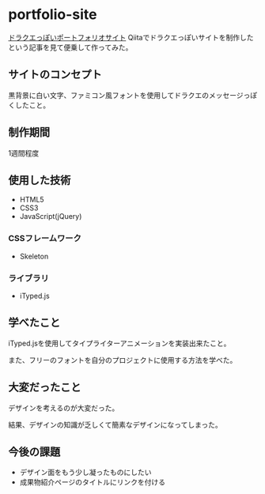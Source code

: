 # portfolio-site
[ドラクエっぽいポートフォリオサイト](http://portfolio.mizukazu.com/)
Qiitaでドラクエっぽいサイトを制作したという記事を見て便乗して作ってみた。

## サイトのコンセプト
黒背景に白い文字、ファミコン風フォントを使用してドラクエのメッセージっぽくしたこと。

## 制作期間
1週間程度

## 使用した技術
* HTML5
* CSS3
* JavaScript(jQuery)

### CSSフレームワーク
* Skeleton

### ライブラリ
* iTyped.js

## 学べたこと
iTyped.jsを使用してタイプライターアニメーションを実装出来たこと。

また、フリーのフォントを自分のプロジェクトに使用する方法を学べた。

## 大変だったこと
デザインを考えるのが大変だった。

結果、デザインの知識が乏しくて簡素なデザインになってしまった。

## 今後の課題
* デザイン面をもう少し凝ったものにしたい
* 成果物紹介ページのタイトルにリンクを付ける

